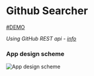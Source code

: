 # Github Searcher

[#DEMO](https://temu4.github.io/github-api-searcher/)

_Using GitHub REST api - [info](https://docs.github.com/en/rest)_

### App design scheme

![App design scheme](https://github.com/Temu4/github-api-searcher/blob/main/images/app-design-scheme.png)

